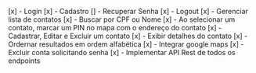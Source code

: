 [x] - Login
[x] - Cadastro
[] - Recuperar Senha
[x] - Logout
[x] - Gerenciar lista de contatos
[x] - Buscar por CPF ou Nome
[x] - Ao selecionar um contato, marcar um PIN no mapa com o endereço do contato
[x] - Cadastrar, Editar e Excluir um contato
[x] - Exibir detalhes do contato
[x] - Ordernar resultados em ordem alfabética
[x] - Integrar google maps
[x] - Excluir conta solicitando senha
[x] - Implementar API Rest de todos os endpoints
